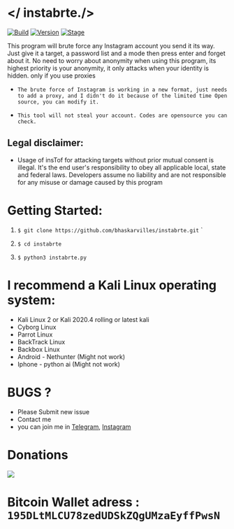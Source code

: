 #       </ instabrte./>



[![Build](https://img.shields.io/badge/Supported_OS-Linux-orange.svg)]()
[![Version](https://img.shields.io/badge/Codename-Danger-red.svg?maxAge=259200)]()
[![Stage](https://img.shields.io/badge/Release-Stable-brightgreen.svg)]()


This program will brute force any Instagram account you send it its way. Just give it a target, a password list and a mode then press enter and forget about it. No need to worry about anonymity when using this program, its highest priority is your anonymity, it only attacks when your identity is hidden. only if you use proxies

* ```The brute force of Instagram is working in a new format, just needs to add a proxy, and I didn't do it because of the limited time Open source, you can modify it.```

* ```This tool will not steal your account. Codes are opensource you can check.```


## Legal disclaimer:

* Usage of insTof for attacking targets without prior mutual consent is illegal. 
It's the end user's responsibility to obey all applicable local, state and federal laws. 
Developers assume no liability and are not responsible for any misuse or damage caused by this program


# Getting Started:


1.    ```$ git clone https://github.com/bhaskarvilles/instabrte.git```
    `
2.    ```$ cd instabrte```
    
3.    ```$ python3 instabrte.py```


#  I recommend a Kali Linux operating system:
- Kali Linux 2 or Kali 2020.4 rolling or latest kali
- Cyborg Linux
- Parrot Linux
- BackTrack Linux
- Backbox  Linux
- Android - Nethunter (Might not work)
- Iphone - python ai (Might not work)


# BUGS ? 
- Please Submit new issue 
- Contact me
- you can join me in [Telegram](https://t.me/bhaskarvilles), [Instagram](https://www.instagram/bhaskarvilles)


# Donations 

<img src="https://i.imgur.com/3GN8vep.jpg?1"/>


# Bitcoin Wallet adress :           ```195DLtMLCU78zedUDSkZQgUMzaEyffPwsN```

